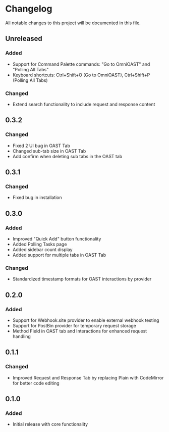 # Changelog

All notable changes to this project will be documented in this file.

## Unreleased
### Added
- Support for Command Palette commands: "Go to OmniOAST" and "Polling All Tabs"
- Keyboard shortcuts: Ctrl+Shift+O (Go to OmniOAST), Ctrl+Shift+P (Polling All Tabs)

### Changed
- Extend search functionality to include request and response content

## 0.3.2
### Changed
- Fixed 2 UI bug in OAST Tab
- Changed sub-tab size in OAST Tab
- Add confirm when deleting sub tabs in the OAST tab

## 0.3.1
### Changed
- Fixed bug in installation

## 0.3.0
### Added
- Improved "Quick Add" button functionality
- Added Polling Tasks page
- Added sidebar count display
- Added support for multiple tabs in OAST Tab

### Changed
- Standardized timestamp formats for OAST interactions by provider

## 0.2.0
### Added
- Support for Webhook.site provider to enable external webhook testing
- Support for PostBin provider for temporary request storage
- Method Field in OAST tab and Interactions for enhanced request handling

## 0.1.1
### Changed
- Improved Request and Response Tab by replacing Plain with CodeMirror for better code editing

## 0.1.0
### Added
- Initial release with core functionality

[0.2.0]: https://github.com/your-repo/releases/tag/v0.2.0
[0.1.1]: https://github.com/your-repo/releases/tag/v0.1.1
[0.1.0]: https://github.com/your-repo/releases/tag/v0.1.0
